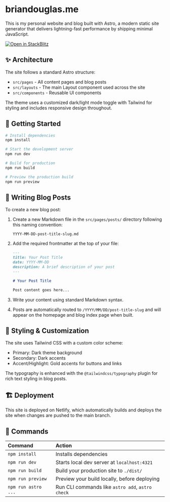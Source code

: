 # briandouglas.me

This is my personal website and blog built with Astro, a modern static site generator that delivers lightning-fast performance by shipping minimal JavaScript.

[![Open in StackBlitz](https://developer.stackblitz.com/img/open_in_stackblitz.svg)](https://stackblitz.com/github/briandouglas/briandouglas.me)

## ✨ Architecture

The site follows a standard Astro structure:

- `src/pages` - All content pages and blog posts
- `src/layouts` - The main Layout component used across the site
- `src/components` - Reusable UI components

The theme uses a customized dark/light mode toggle with Tailwind for styling and includes responsive design throughout.

## 🚀 Getting Started

```bash
# Install dependencies
npm install

# Start the development server
npm run dev

# Build for production
npm run build

# Preview the production build
npm run preview
```

## 📝 Writing Blog Posts

To create a new blog post:

1. Create a new Markdown file in the `src/pages/posts/` directory following this naming convention:
   ```
   YYYY-MM-DD-post-title-slug.md
   ```

2. Add the required frontmatter at the top of your file:
   ```md
   ---
   title: Your Post Title
   date: YYYY-MM-DD
   description: A brief description of your post
   ---

   # Your Post Title

   Post content goes here...
   ```

3. Write your content using standard Markdown syntax.

4. Posts are automatically routed to `/YYYY/MM/DD/post-title-slug` and will appear on the homepage and blog index page when built.

## 🎨 Styling & Customization

The site uses Tailwind CSS with a custom color scheme:
- Primary: Dark theme background
- Secondary: Dark accents
- Accent/Highlight: Gold accents for buttons and links

The typography is enhanced with the `@tailwindcss/typography` plugin for rich text styling in blog posts.

## 🏗️ Deployment

This site is deployed on Netlify, which automatically builds and deploys the site when changes are pushed to the main branch.

## 🧞 Commands

| Command                | Action                                           |
| :--------------------- | :----------------------------------------------- |
| `npm install`          | Installs dependencies                            |
| `npm run dev`          | Starts local dev server at `localhost:4321`      |
| `npm run build`        | Build your production site to `./dist/`          |
| `npm run preview`      | Preview your build locally, before deploying     |
| `npm run astro ...`    | Run CLI commands like `astro add`, `astro check` |
